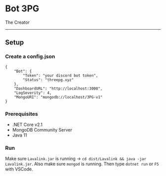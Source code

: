 # Bot 3PG
The Creator

---

## Setup

### Create a config.json
```
{
    "Bot": {
        "Token": "your discord bot token",
        "Status": "threepg.xyz"
    },
    "DashboardURL": "http://localhost:3000",
    "LogSeverity": 4,
    "MongoURI": "mongodb://localhost/3PG-v1"
}
```

### Prerequisites
- .NET Core v2.1
- MongoDB Community Server
- Java 11

### Run
Make sure `Lavalink.jar` is running -> `cd dist/Lavalink && java -jar Lavalink.jar`.
Also make sure `mongod` is running.
Then type `dotnet run` or `F5` with VSCode.
